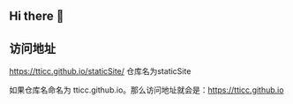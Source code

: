 ## Hi there 👋

## 访问地址  
https://tticc.github.io/staticSite/
仓库名为staticSite

如果仓库名命名为 tticc.github.io。那么访问地址就会是：https://tticc.github.io

<!--
**Tticc/Tticc** is a ✨ _special_ ✨ repository because its `README.md` (this file) appears on your GitHub profile.

Here are some ideas to get you started:

- 🔭 I’m currently working on ...
- 🌱 I’m currently learning ...
- 👯 I’m looking to collaborate on ...
- 🤔 I’m looking for help with ...
- 💬 Ask me about ...
- 📫 How to reach me: ...
- 😄 Pronouns: ...
- ⚡ Fun fact: ...
-->
